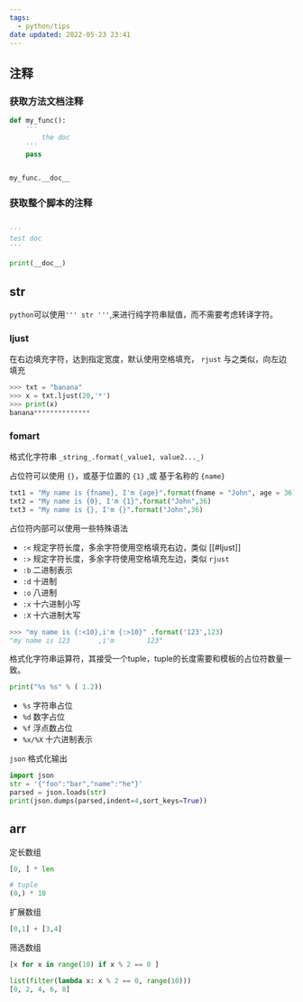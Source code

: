 ```yaml
---
tags:
  - python/tips
date updated: 2022-05-23 23:41
---
```


## 注释

### 获取方法文档注释

```python
def my_func():
	'''
		the doc 
	'''
	pass


my_func.__doc__
```

### 获取整个脚本的注释

```python

'''
test doc
'''

print(__doc__)

```

## str

`python`可以使用`''' str '''`,来进行纯字符串赋值，而不需要考虑转译字符。

### ljust

在右边填充字符，达到指定宽度，默认使用空格填充， `rjust` 与之类似，向左边填充

```python
>>> txt = "banana"
>>> x = txt.ljust(20,'*')
>>> print(x)
banana**************
```

### fomart

格式化字符串
`_string_.format(_value1, value2..._)`

占位符可以使用 `{}`，或基于位置的 `{1}` ,或 基于名称的  `{name}`

```python
txt1 = "My name is {fname}, I'm {age}".format(fname = "John", age = 36)  
txt2 = "My name is {0}, I'm {1}".format("John",36)  
txt3 = "My name is {}, I'm {}".format("John",36)
```

占位符内部可以使用一些特殊语法

- `:<`   规定字符长度，多余字符使用空格填充右边，类似 [[#ljust]]
- `:>`  规定字符长度，多余字符使用空格填充左边，类似 `rjust`
- `:b`  二进制表示
- `:d`  十进制
- `:o`  八进制
- `:x`  十六进制小写
- `:X`  十六进制大写

```python
>>> "my name is {:<10},i'm {:>10}" .format('123',123)
"my name is 123       ,i'm        123"
```

格式化字符串运算符，其接受一个tuple，tuple的长度需要和模板的占位符数量一致。

```python
print("%s %s" % ( 1.2))
```

- `%s`  字符串占位
- `%d`  数字占位
- `%f` 浮点数占位
- `%x/%X` 十六进制表示

`json` 格式化输出

```python
import json
str = '{"foo":"bar","name":"he"}'
parsed = json.loads(str)
print(json.dumps(parsed,indent=4,sort_keys=True))
```

## arr

定长数组

```python
[0, ] * len

# tuple
(0,) * 10
```

扩展数组

```python
[0,1] + [3,4]
```

筛选数组

```python
[x for x in range(10) if x % 2 == 0 ]

list(filter(lambda x: x % 2 == 0, range(10)))
[0, 2, 4, 6, 8]

```
